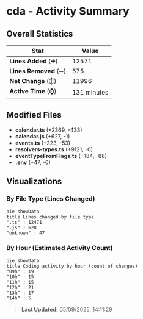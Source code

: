 # cda - Activity Summary 

## Overall Statistics

| Stat                   | Value                                                             |
| ---------------------- | ----------------------------------------------------------------- |
| **Lines Added** (➕)   | 12571                                          |
| **Lines Removed** (➖) | 575                                        |
| **Net Change** (↕)    | 11996                |
| **Active Time** (⌚)   | 131 minutes |


## Modified Files
- **calendar.ts** (+2369, -433)
- **calendar.js** (+627, -1)
- **events.ts** (+223, -53)
- **resolvers-types.ts** (+9121, -0)
- **eventTypeFromFlags.ts** (+184, -88)
- **.env** (+47, -0)

## Visualizations

### By File Type (Lines Changed)

```mermaid
pie showData
title Lines changed by file type
".ts" : 12471
".js" : 628
"unknown" : 47
```

### By Hour (Estimated Activity Count)

```mermaid
pie showData
title Coding activity by hour (count of changes)
"09h" : 19
"10h" : 15
"11h" : 15
"12h" : 21
"13h" : 17
"14h" : 5
```


> **Last Updated:** 05/09/2025, 14:11:29